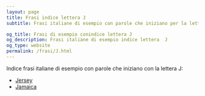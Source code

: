 ```yaml
---
layout: page
title: Frasi indice lettera J 
subtitle: Frasi italiane di esempio con parole che iniziano per la lettera J

og_title: Frasi di esempio conindice lettera J 
og_description: Frasi italiane di esempio indice lettera  J
og_type: website
permalink: /frasi/J.html
---
```


Indice frasi italiane di esempio con parole che iniziano con la lettera J:

- [Jersey](http://www.paroleonline.it/frasi/J/Jersey.html)
- [Jamaica](http://www.paroleonline.it/frasi/J/Jamaica.html)
